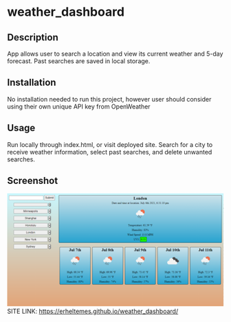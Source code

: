 # weather_dashboard

## Description
App allows user to search a location and view its current weather and 5-day forecast. Past searches are saved in local storage.

## Installation
No installation needed to run this project, however user should consider using their own unique API key from OpenWeather

## Usage
Run locally through index.html, or visit deployed site.
Search for a city to receive weather information, select past searches, and delete unwanted searches.

## Screenshot
![Alt text](./assets/imgs/weather_dashboard_screenshot.PNG?raw=true "Preview image of Scheduler")
SITE LINK: https://erheltemes.github.io/weather_dashboard/
